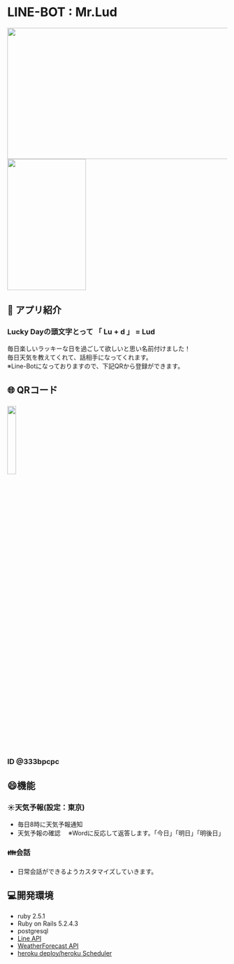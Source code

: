 # LINE-BOT : Mr.Lud
<p align="left">
  <img src="https://user-images.githubusercontent.com/61730661/86811729-34783f80-c0b9-11ea-97f9-0c524ee1a6f0.png" height="300px;" width="600px;" />
  <img src="https://user-images.githubusercontent.com/61730661/86810299-bb2c1d00-c0b7-11ea-825b-6d4547c6be9c.jpeg" height="300px;" width="180px;" />
<!--   <img src="https://user-images.githubusercontent.com/61730661/86810295-ba938680-c0b7-11ea-89be-6783c3b0c292.jpeg" height="300px;" width="180px;" /> -->
</p>

## :iphone: アプリ紹介
### Lucky Dayの頭文字とって 「 Lu + d 」 = Lud <br>
毎日楽しいラッキーな日を過ごして欲しいと思い名前付けました！ <br>
毎日天気を教えてくれて、話相手になってくれます。 <br>
※Line-Botになっておりますので、下記QRから登録ができます。 <br>

## 🌐 QRコード

### <img src="https://user-images.githubusercontent.com/61730661/86807170-95e9df80-c0b4-11ea-873d-c8f0279477e4.png" width=20% > 
### ID @333bpcpc

## :smile:機能
### :sunny:天気予報(設定：東京)
- 毎日8時に天気予報通知
- 天気予報の確認 　※Wordに反応して返答します。「今日」「明日」「明後日」
### :family:会話
- 日常会話ができるようカスタマイズしていきます。

## :computer:開発環境
- ruby 2.5.1
- Ruby on Rails 5.2.4.3
- postgresql
- <a href="https://developers.line.biz/ja/">Line API  </a>
- <a href="https://ja.weather-forecast.com/">WeatherForecast API</a>
- <a href="https://jp.heroku.com/">heroku  deploy/heroku Scheduler</a>



